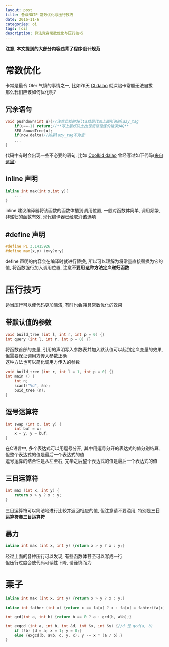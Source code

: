 ```yaml
---
layout: post
title: 备战NOIP-常数优化与压行技巧
date: 2016-11-6
categories: oi
tags: [oi]
description: 算法竞赛常数优化与压行技巧
---
```


**注意, 本文提到的大部分内容违背了程序设计规范**

# 常数优化

卡常是最令 OIer 气愤的事情之一, 比如昨天 [Cl dalao](http://blog.csdn.net/c_lyr) 就深陷卡常题无法自拔  
那么我们应该如何优化呢?  

## 冗余语句

```c++  
void pushdown(int u){//注意此处的delta就是代表上面所说的lazy_tag
    if(u==-1) return;//**写上最好防止出现奇奇怪怪的错误QAQ**
    SEG &now=Tree[u];
    if(now.delta)//如果lazy_tag不为空
    ...
}
```  

代码中有时会出现一些不必要的语句, 比如 [Coolkid dalao](http://blog.csdn.net/coolkid_cwm) 曾经写过如下代码([来自这里](/blog/2016/10/21/segment_tree/))  

## inline 声明

```c++  
inline int max(int x,int y){
	...
}
```  

inline 建议编译器将该函数的函数体插到调用位置, 一般对函数体简单, 调用频繁, 非递归的函数有效, 现代编译器已经取消该选项  

## #define 声明

```c++  
#define PI 3.1415926
#define max(x,y) (x>y?x:y)
```  

define 声明的内容会在编译时就进行替换, 所以可以理解为将常量直接替换为它的值, 将函数强行加入调用位置, 注意**不要用这种方法定义递归函数**  

# 压行技巧

适当压行可以使代码更加简洁, 有时也会兼具常数优化的效果  

## 带默认值的参数

```c++  
void build_tree (int l, int r, int p = 0) {}
int query (int l, int r, int p = 0) {}
```  

将函数首部的变量, 引用的声明写入参数表并加入默认值可以起到定义变量的效果, 但需要保证调用方传入参数正确  
这种方法也可以简化调用方传入的参数  

```c++  
void build_tree (int r, int l = 1, int p = 0) {}
int main () {
	int n;
	scanf("%d", &n);
	buid_tree (n);
}
```  

## 逗号运算符

```c++  
int swap (int x, int y) {
	int buf = x;
	x = y, y = buf;
}
```  

在C语言中, 多个表达式可以用逗号分开, 其中用逗号分开的表达式的值分别结算, 但整个表达式的值是最后一个表达式的值  
逗号运算的结合性是从左至右, 完毕之后整个表达式的值是最后一个表达式的值  

## 三目运算符

```c++  
int max (int x, int y) {
	return x > y ? x : y;
}
```  

三目运算符可以简洁地进行比较并返回相应的值, 但注意请不要滥用, 特别是**三目运算符套三目运算符**  

## 暴力

```c++  
inline int max (int x, int y) {return x > y ? x : y;}
```  

经过上面的各种压行可以发现, 有些函数体甚至可以写成一行  
但压行过度会使代码可读性下降, 请谨慎而为  

# 栗子

```c++  
inline int max (int x, int y) {return x > y ? x : y;}

inline int father (int x) {return x == fa[x] ? x : fa[x] = fahter(fa[x]);}

int gcd(int a, int b) {return b == 0 ? a : gcd(b, a%b);}

int exgcd (int a, int b, int &d, int &x, int &y) {//d 是 gcd(a, b)
	if (!b) {d = a; x = 1; y = 0;}
	else {exgcd(b, a%b, d, y, x); y -= x * (a / b);}
}
```  
